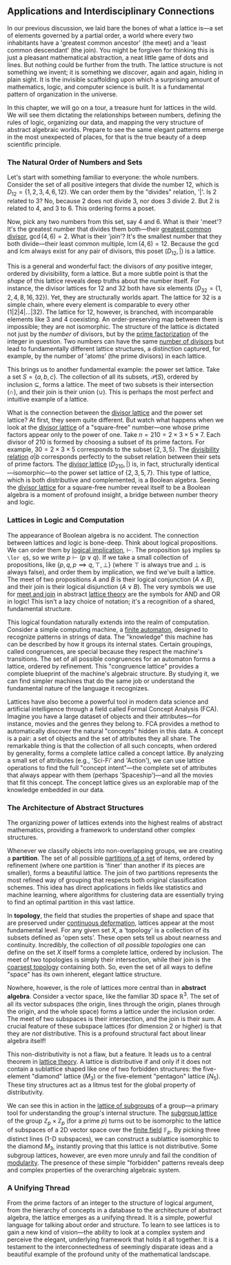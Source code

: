 ## Applications and Interdisciplinary Connections

In our previous discussion, we laid bare the bones of what a lattice is—a set of elements governed by a partial order, a world where every two inhabitants have a 'greatest common ancestor' (the meet) and a 'least common descendant' (the join). You might be forgiven for thinking this is just a pleasant mathematical abstraction, a neat little game of dots and lines. But nothing could be further from the truth. The lattice structure is not something we invent; it is something we *discover*, again and again, hiding in plain sight. It is the invisible scaffolding upon which a surprising amount of mathematics, logic, and computer science is built. It is a fundamental pattern of organization in the universe.

In this chapter, we will go on a tour, a treasure hunt for lattices in the wild. We will see them dictating the relationships between numbers, defining the rules of logic, organizing our data, and mapping the very structure of abstract algebraic worlds. Prepare to see the same elegant patterns emerge in the most unexpected of places, for that is the true beauty of a deep scientific principle.

### The Natural Order of Numbers and Sets

Let's start with something familiar to everyone: the whole numbers. Consider the set of all positive integers that divide the number 12, which is $D_{12} = \{1, 2, 3, 4, 6, 12\}$. We can order them by the "divides" relation, '$|$'. Is 2 related to 3? No, because 2 does not divide 3, nor does 3 divide 2. But 2 is related to 4, and 3 to 6. This ordering forms a poset.

Now, pick any two numbers from this set, say 4 and 6. What is their 'meet'? It's the greatest number that divides them both—their [greatest common divisor](@article_id:142453), $\gcd(4, 6) = 2$. What is their 'join'? It's the smallest number that they both divide—their least common multiple, $\operatorname{lcm}(4, 6) = 12$. Because the gcd and lcm always exist for any pair of divisors, this poset $(D_{12}, |)$ is a lattice.

This is a general and wonderful fact: the divisors of *any* positive integer, ordered by divisibility, form a lattice. But a more subtle point is that the *shape* of this lattice reveals deep truths about the number itself. For instance, the divisor lattices for 12 and 32 both have six elements ($D_{32} = \{1, 2, 4, 8, 16, 32\}$). Yet, they are structurally worlds apart. The lattice for 32 is a simple chain, where every element is comparable to every other ($1|2|4|...|32$). The lattice for 12, however, is branched, with incomparable elements like 3 and 4 coexisting. An order-preserving map between them is impossible; they are not isomorphic. The structure of the lattice is dictated not just by the *number* of divisors, but by the [prime factorization](@article_id:151564) of the integer in question. Two numbers can have the same [number of divisors](@article_id:634679) but lead to fundamentally different lattice structures, a distinction captured, for example, by the number of 'atoms' (the prime divisors) in each lattice.

This brings us to another fundamental example: the power set lattice. Take a set $S = \{a, b, c\}$. The collection of all its subsets, $\mathcal{P}(S)$, ordered by inclusion $\subseteq$, forms a lattice. The meet of two subsets is their intersection ($\cap$), and their join is their union ($\cup$). This is perhaps the most perfect and intuitive example of a lattice.

What is the connection between the [divisor lattice](@article_id:271438) and the power set lattice? At first, they seem quite different. But watch what happens when we look at the [divisor lattice](@article_id:271438) of a "square-free" number—one whose prime factors appear only to the power of one. Take $n=210 = 2 \times 3 \times 5 \times 7$. Each divisor of 210 is formed by choosing a subset of its prime factors. For example, $30 = 2 \times 3 \times 5$ corresponds to the subset $\{2, 3, 5\}$. The [divisibility relation](@article_id:148118) $a|b$ corresponds perfectly to the subset relation between their sets of prime factors. The [divisor lattice](@article_id:271438) $(D_{210}, |)$ is, in fact, structurally identical—isomorphic—to the power set lattice of $\{2, 3, 5, 7\}$. This type of lattice, which is both distributive and complemented, is a Boolean algebra. Seeing the [divisor lattice](@article_id:271438) for a square-free number reveal itself to be a Boolean algebra is a moment of profound insight, a bridge between number theory and logic.

### Lattices in Logic and Computation

The appearance of Boolean algebra is no accident. The connection between lattices and logic is bone-deep. Think about logical propositions. We can order them by [logical implication](@article_id:273098), $\vdash$. The proposition `$p$` implies `$p \lor q$`, so we write $p \vdash (p \lor q)$. If we take a small collection of propositions, like $\{p, q, p \implies q, \top, \bot\}$ (where $\top$ is always true and $\bot$ is always false), and order them by implication, we find we've built a lattice. The meet of two propositions $A$ and $B$ is their logical conjunction ($A \land B$), and their join is their logical disjunction ($A \lor B$). The very symbols we use for [meet and join](@article_id:271486) in abstract [lattice theory](@article_id:147456) are the symbols for AND and OR in logic! This isn't a lazy choice of notation; it's a recognition of a shared, fundamental structure.

This logical foundation naturally extends into the realm of computation. Consider a simple computing machine, a [finite automaton](@article_id:160103), designed to recognize patterns in strings of data. The "knowledge" this machine has can be described by how it groups its internal states. Certain groupings, called congruences, are special because they respect the machine's transitions. The set of all possible congruences for an automaton forms a lattice, ordered by refinement. This "congruence lattice" provides a complete blueprint of the machine's algebraic structure. By studying it, we can find simpler machines that do the same job or understand the fundamental nature of the language it recognizes.

Lattices have also become a powerful tool in modern data science and artificial intelligence through a field called Formal Concept Analysis (FCA). Imagine you have a large dataset of objects and their attributes—for instance, movies and the genres they belong to. FCA provides a method to automatically discover the natural "concepts" hidden in this data. A concept is a pair: a set of objects and the set of attributes they all share. The remarkable thing is that the collection of all such concepts, when ordered by generality, forms a complete lattice called a concept lattice. By analyzing a small set of attributes (e.g., 'Sci-Fi' and 'Action'), we can use lattice operations to find the full "concept intent"—the complete set of attributes that always appear with them (perhaps 'Spaceship')—and all the movies that fit this concept. The concept lattice gives us an explorable map of the knowledge embedded in our data.

### The Architecture of Abstract Structures

The organizing power of lattices extends into the highest realms of abstract mathematics, providing a framework to understand other complex structures.

Whenever we classify objects into non-overlapping groups, we are creating a **partition**. The set of all possible [partitions of a set](@article_id:136189) of items, ordered by refinement (where one partition is 'finer' than another if its pieces are smaller), forms a beautiful lattice. The join of two partitions represents the most refined way of grouping that respects both original classification schemes. This idea has direct applications in fields like statistics and machine learning, where algorithms for clustering data are essentially trying to find an optimal partition in this vast lattice.

In **topology**, the field that studies the properties of shape and space that are preserved under [continuous deformation](@article_id:151197), lattices appear at the most fundamental level. For any given set $X$, a 'topology' is a collection of its subsets defined as 'open sets'. These open sets tell us about nearness and continuity. Incredibly, the collection of *all possible topologies* one can define on the set $X$ itself forms a complete lattice, ordered by inclusion. The meet of two topologies is simply their intersection, while their join is the [coarsest topology](@article_id:149480) containing both. So, even the set of all ways to define "space" has its own inherent, elegant lattice structure.

Nowhere, however, is the role of lattices more central than in **abstract algebra**. Consider a vector space, like the familiar 3D space $\mathbb{R}^3$. The set of all its vector subspaces (the origin, lines through the origin, planes through the origin, and the whole space) forms a lattice under the inclusion order. The meet of two subspaces is their intersection, and the join is their sum. A crucial feature of these subspace lattices (for dimension 2 or higher) is that they are *not* distributive. This is a profound structural fact about linear algebra itself!

This non-distributivity is not a flaw, but a feature. It leads us to a central theorem in [lattice theory](@article_id:147456). A lattice is distributive if and only if it does not contain a sublattice shaped like one of two forbidden structures: the five-element "diamond" lattice ($M_3$) or the five-element "pentagon" lattice ($N_5$). These tiny structures act as a litmus test for the global property of distributivity.

We can see this in action in the [lattice of subgroups](@article_id:136619) of a group—a primary tool for understanding the group's internal structure. The [subgroup lattice](@article_id:143476) of the group $\mathbb{Z}_p \times \mathbb{Z}_p$ (for a prime $p$) turns out to be isomorphic to the lattice of subspaces of a 2D vector space over the [finite field](@article_id:150419) $\mathbb{F}_p$. By picking three distinct lines (1-D subspaces), we can construct a sublattice isomorphic to the diamond $M_3$, instantly proving that this lattice is not distributive. Some subgroup lattices, however, are even more unruly and fail the condition of [modularity](@article_id:191037). The presence of these simple "forbidden" patterns reveals deep and complex properties of the overarching algebraic system.

### A Unifying Thread

From the prime factors of an integer to the structure of logical argument, from the hierarchy of concepts in a database to the architecture of abstract algebra, the lattice emerges as a unifying thread. It is a simple, powerful language for talking about order and structure. To learn to see lattices is to gain a new kind of vision—the ability to look at a complex system and perceive the elegant, underlying framework that holds it all together. It is a testament to the interconnectedness of seemingly disparate ideas and a beautiful example of the profound unity of the mathematical landscape.
